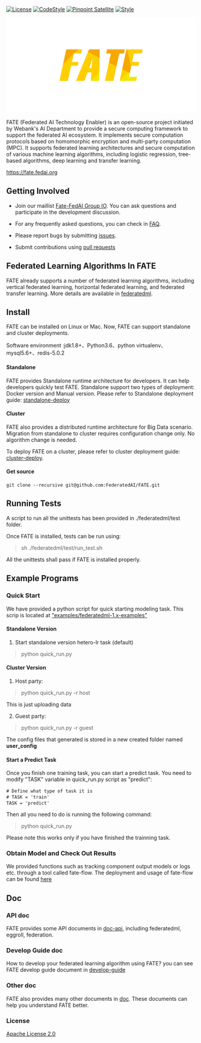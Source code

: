 [![License](https://img.shields.io/badge/License-Apache%202.0-blue.svg)](https://opensource.org/licenses/Apache-2.0) [![CodeStyle](https://img.shields.io/badge/Check%20Style-Google-brightgreen)](https://checkstyle.sourceforge.io/google_style.html) [![Pinpoint Satellite](https://img.shields.io/endpoint?url=https%3A%2F%2Fscan.sbrella.com%2Fadmin%2Fapi%2Fv1%2Fpinpoint%2Fshield%2FFederatedAI%2FFATE)](https://github.com/mmyjona/FATE-Serving/pulls) [![Style](https://img.shields.io/badge/Check%20Style-Black-black)](https://checkstyle.sourceforge.io/google_style.html) 

<div align="center">
  <img src="./doc/images/FATE_logo.png">
</div>


FATE (Federated AI Technology Enabler) is an open-source project initiated by Webank's AI Department to provide a secure computing framework to support the federated AI ecosystem. It implements secure computation protocols based on homomorphic encryption and multi-party computation (MPC). It supports federated learning architectures and secure computation of various machine learning algorithms, including logistic regression, tree-based algorithms, deep learning and transfer learning.

<https://fate.fedai.org>

## Getting Involved

*  Join our maillist [Fate-FedAI Group IO](https://groups.io/g/Fate-FedAI). You can ask questions and participate in the development discussion.

*  For any frequently asked questions, you can check in [FAQ](https://github.com/FederatedAI/FATE/wiki).  

*  Please report bugs by submitting [issues](https://github.com/FederatedAI/FATE/issues). 

*  Submit contributions using [pull requests](https://github.com/FederatedAI/FATE/pulls)


## Federated Learning Algorithms In FATE
FATE already supports a number of federated learning algorithms, including vertical federated learning, horizontal federated learning, and federated transfer learning. More details are available in [federatedml](./federatedml).


## Install
FATE can be installed on Linux or Mac. Now, FATE can support standalone and cluster deployments.

Software environment :jdk1.8+、Python3.6、python virtualenv、mysql5.6+、redis-5.0.2

#### Standalone
FATE provides Standalone runtime architecture for developers. It can help developers quickly test FATE. Standalone support two types of deployment: Docker version and Manual version. Please refer to Standalone deployment guide: [standalone-deploy](./standalone-deploy/)

#### Cluster
FATE also provides a distributed runtime architecture for Big Data scenario. Migration from standalone to cluster requires configuration change only. No algorithm change is needed. 

To deploy FATE on a cluster, please refer to cluster deployment guide: [cluster-deploy](./cluster-deploy).

#### Get source
```shell
git clone --recursive git@github.com:FederatedAI/FATE.git
```

## Running Tests

A script to run all the unittests has been provided in ./federatedml/test folder. 

Once FATE is installed, tests can be run using:

> sh ./federatedml/test/run_test.sh

All the unittests shall pass if FATE is installed properly. 

## Example Programs

### Quick Start

We have provided a python script for quick starting modeling task. This scrip is located at ["examples/federatedml-1.x-examples"](./examples/federatedml-1.x-examples)

#### Standalone Version
1. Start standalone version hetero-lr task (default)
> python quick_run.py


#### Cluster Version

1. Host party:
> python quick_run.py -r host

This is just uploading data

2. Guest party:
> python quick_run.py -r guest

The config files that generated is stored in a new created folder named **user_config**

#### Start a Predict Task
Once you finish one training task, you can start a predict task. You need to modify "TASK" variable in quick_run.py script as "predict":
```
# Define what type of task it is
# TASK = 'train'
TASK = 'predict'
```
Then all you need to do is running the following command:
> python quick_run.py

Please note this works only if you have finished the trainning task.

###  Obtain Model and Check Out Results
We provided functions such as tracking component output models or logs etc. through a tool called fate-flow. The deployment and usage of fate-flow can be found [here](./fate_flow/README.md)


## Doc
### API doc
FATE provides some API documents in [doc-api](./doc/api/), including federatedml, eggroll, federation.
### Develop Guide doc
How to develop your federated learning algorithm using FATE? you can see FATE develop guide document in [develop-guide](./doc/develop_guide.md)
### Other doc
FATE also provides many other documents in [doc](./doc/). These documents can help you understand FATE better.
### License
[Apache License 2.0](LICENSE)

